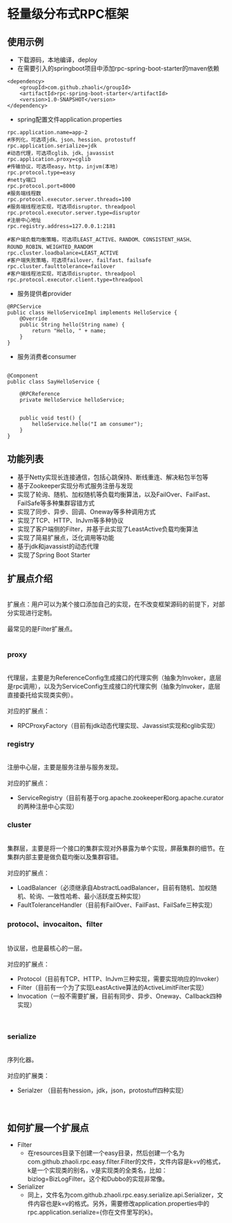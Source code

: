 # 轻量级分布式RPC框架

<a name="d089eb8a"></a>
## 使用示例
- 下载源码，本地编译，deploy
- 在需要引入的springboot项目中添加rpc-spring-boot-starter的maven依赖
```
<dependency>
	<groupId>com.github.zhaoli</groupId>
	<artifactId>rpc-spring-boot-starter</artifactId>
	<version>1.0-SNAPSHOT</version>
</dependency>
```


- spring配置文件application.properties



```
rpc.application.name=app-2
#序列化，可选项jdk、json、hession、protostuff
rpc.application.serialize=jdk
#动态代理，可选项cglib、jdk、javassist
rpc.application.proxy=cglib
#传输协议，可选项easy，http，injvm(本地)
rpc.protocol.type=easy
#netty端口
rpc.protocol.port=8000
#服务端线程数
rpc.protocol.executor.server.threads=100
#服务端线程池实现，可选项disruptor、threadpool
rpc.protocol.executor.server.type=disruptor
#注册中心地址
rpc.registry.address=127.0.0.1:2181

#客户端负载均衡策略，可选项LEAST_ACTIVE、RANDOM、CONSISTENT_HASH、ROUND_ROBIN、WEIGHTED_RANDOM
rpc.cluster.loadbalance=LEAST_ACTIVE
#客户端失败策略，可选项failover、failfast、failsafe
rpc.cluster.faulttolerance=failover
#客户端线程池实现，可选项disruptor、threadpool
rpc.protocol.executor.client.type=threadpool
```


- 服务提供者provider
```
@RPCService
public class HelloServiceImpl implements HelloService {
    @Override
    public String hello(String name) {
        return "Hello, " + name;
    }
}
```


- 服务消费者consumer
```

@Component
public class SayHelloService {

    @RPCReference
    private HelloService helloService;


    public void test() {
        helloService.hello("I am consumer");
    }
}
```


<a name="WCP1z"></a>
## 功能列表


- 基于Netty实现长连接通信，包括心跳保持、断线重连、解决粘包半包等
- 基于Zookeeper实现分布式服务注册与发现
- 实现了轮询、随机、加权随机等负载均衡算法，以及FailOver、FailFast、FailSafe等多种集群容错方式
- 实现了同步、异步、回调、Oneway等多种调用方式
- 实现了TCP、HTTP、InJvm等多种协议
- 实现了客户端侧的Filter，并基于此实现了LeastActive负载均衡算法
- 实现了简易扩展点，泛化调用等功能
- 基于jdk和javassist的动态代理
- 实现了Spring Boot Starter



<a name="7fe8fe71"></a>
## 扩展点介绍

<br />扩展点：用户可以为某个接口添加自己的实现，在不改变框架源码的前提下，对部分实现进行定制。<br />
<br />最常见的是Filter扩展点。<br />
<br />

<a name="proxy"></a>
### proxy

<br />代理层，主要是为ReferenceConfig生成接口的代理实例（抽象为Invoker，底层是rpc调用），以及为ServiceConfig生成接口的代理实例（抽象为Invoker，底层直接委托给实现类实例）。<br />
<br />对应的扩展点：<br />

- RPCProxyFactory（目前有jdk动态代理实现、Javassist实现和cglib实现）



<a name="registry"></a>
### registry

<br />注册中心层，主要是服务注册与服务发现。<br />
<br />对应的扩展点：<br />

- ServiceRegistry（目前有基于org.apache.zookeeper和org.apache.curator的两种注册中心实现）



<a name="cluster"></a>
### cluster

<br />集群层，主要是将一个接口的集群实现对外暴露为单个实现，屏蔽集群的细节。在集群内部主要是做负载均衡以及集群容错。<br />
<br />对应的扩展点：<br />

- LoadBalancer（必须继承自AbstractLoadBalancer，目前有随机、加权随机、轮询、一致性哈希、最小活跃度五种实现）
- FaultToleranceHandler（目前有FailOver、FailFast、FailSafe三种实现）



<a name="f89764aa"></a>
### protocol、invocaiton、filter

<br />协议层，也是最核心的一层。<br />
<br />对应的扩展点：<br />

- Protocol（目前有TCP、HTTP、InJvm三种实现，需要实现响应的Invoker）
- Filter（目前有一个为了实现LeastActive算法的ActiveLimitFilter实现）
- Invocation（一般不需要扩展，目前有同步、异步、Oneway、Callback四种实现）


<br />

<a name="9b2674de"></a>
### serialize

<br />序列化器。<br />
<br />对应的扩展类：<br />

- Serialzer （目前有hession，jdk，json，protostuff四种实现）


<br />

<a name="26ef3c12"></a>
## 如何扩展一个扩展点


- Filter
  - 在resources目录下创建一个easy目录，然后创建一个名为com.github.zhaoli.rpc.easy.filter.Filter的文件，文件内容是k=v的格式，k是一个实现类的别名，v是实现类的全类名，比如：bizlog=BizLogFilter。这个和Dubbo的实现非常像。
- Serializer
  - 同上，文件名为com.github.zhaoli.rpc.easy.serialize.api.Serializer，文件内容也是k=v的格式。另外，需要修改application.properties中的rpc.application.serialize={你在文件里写的k}。
